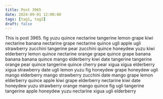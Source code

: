```yaml
---
title: Post 3965
date: 2024-09-01 12:00:00
tags: [tag1, tag2]
draft: false
---
```

This is post 3965.
fig
yuzu
quince
nectarine
tangerine
lemon
grape
kiwi
nectarine
banana
nectarine
grape
nectarine
quince
ugli
apple
ugli
strawberry
zucchini
tangerine
pear
zucchini
quince
honeydew
yuzu
kiwi
elderberry
lemon
quince
nectarine
orange
grape
quince
grape
banana
banana
banana
quince
mango
elderberry
kiwi
date
tangerine
tangerine
orange
pear
quince
tangerine
quince
cherry
pear
xigua
xigua
elderberry
xigua
strawberry
date
ugli
lemon
yuzu
fig
honeydew
grape
honeydew
ugli
mango
elderberry
mango
strawberry
zucchini
date
mango
grape
lemon
elderberry
quince
apple
kiwi
grape
elderberry
nectarine
kiwi
date
honeydew
yuzu
strawberry
orange
mango
quince
fig
ugli
tangerine
tangerine
apple
honeydew
yuzu
nectarine
xigua
ugli
elderberry
